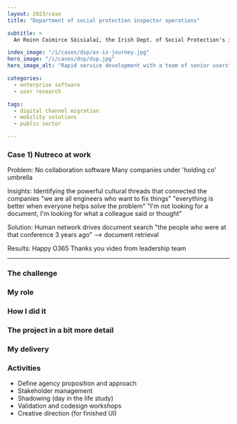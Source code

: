 ```yaml
---
layout: 2023/case
title: "Department of social protection inspector operations"

subtitle: >
  An Roinn Coimirce Sóisialaí, the Irish Dept. of Social Protection's inspector team was a set of stakeholders who were mostly over-sixties and broadly skeptical that much could be achieved to improve their workplace, and certainly not by adding any new-fangled mobile technology to the mix.

index_image: "/i/cases/dsp/as-is-journey.jpg"
hero_image: "/i/cases/dsp/dsp.jpg"
hero_image_alt: "Rapid service development with a team of senior users"

categories: 
  - enterprise software
  - user research

tags: 
  - digital channel migration
  - mobility solutions
  - public sector

---
```




### Case 1) Nutreco at work

Problem:
No collaboration software
Many companies under 'holding co' umbrella

Insights:
Identifying the powerful cultural threads that connected the companies
"we are all engineers who want to fix things"
"everything is better when everyone helps solve the problem"
"I'm not looking for a document, I'm looking for what a colleague said or thought"

Solution:
Human network drives document search "the people who were at that conference 3 years ago" --> document retrieval

Results:
Happy O365
Thanks you video from leadership team




---


### The challenge

### My role

### How I did it

### The project in a bit more detail

### My delivery

### Activities

- Define agency proposition and approach 
- Stakeholder management
- Shadowing (day in the life study) 
- Validation and codesign workshops 
- Creative direction (for finished UI)


